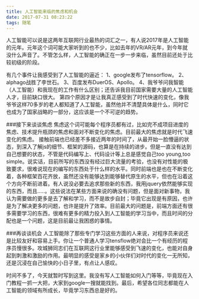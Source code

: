```yaml
---
title: 人工智能来临的焦虑和机会
date: 2017-07-31 08:23:22
tags: 随笔
---
```

人工智能可以说是这两年互联网行业最热的词汇之一，有人说2017年是人工智能的元年。元年这个词可能大家听到的也不少，比如去年的VR/AR元年，到今年就没什么声音了。不管怎么样，人工智能的确正在一步一步来临，虽然目前还处于比较初级的阶段。

<!-- more -->

有几个事件让我感受到了人工智能的逼近：
1、google发布了tensorflow。
2、alphago战胜了李世石。
3、百度发布DuerOS、Apollo。
4、我爷爷问我智能（人工智能）和我现在的工作有什么区别；还告诉我目前国家需要大量的人工智能人才，目前缺口很大。
第四个原因才是让我真正感受到了时代快速的变化，像我爷爷这样70多岁的老人都知道了人工智能，虽然他并不清楚具体是什么，同时它也成为了国家战略的一部分，这应该是一个不可逆的趋势。

###接下来谈谈焦虑
焦虑这个词可能每个程序员都有过，比如完不成项目进度的焦虑、技术提升瓶颈的焦虑和面对不断变化的焦虑。目前最大的焦虑就是时代飞速变化的焦虑。
接触前端也已经差不多接近两年的时间了，从最开始一脸懵逼的状态，到深入了解js的细节、框架的源码，也算是在持续的进步。但是一直没有达到自己想要的状态，不管是代码编写上、代码设计等上总是感觉自己too young,too simple。说实话，目前所写的东西没有经过巨大流量的考验，也没有对性能的极致要求，很难说现在的编写的东西处于什么样的水平。同时前端也是也在不断变化着，各种框架百花齐放，虽然还没有能够达到能够替代原生的水平，但也在沿着这个方向不断前进着。有人说没必要去追求那些新的东西，我用jquery依然能够实现的东西，而且.....。这些说法在某些方面来说的确没有问题，但是面对新事物，我认为需要做的更多是去了解和学习，而不是故步自封；毕竟它出现是有原因，也许是为了解决更多的问题，也许是提升了效率。目前最大的问题是，前端方面还有很多需要学习的东西，很难有更多的精力投入到人工智能的学习当中，而且时间的分配也是一个问题，这是目前最让我困惑的事情。

###再谈谈机会
人工智能除了那些专门学习这些方面的人来说，对程序员来说还是比较友好和容易上手。你让一个普通人学习tensflow绝对会比一个有经历的程序员慢很多。攻城狮同志们在互联网这行业里能够感受到飞速的变化，也能对自身起到刺激和激励的作用。最明显的感受是家乡的小伙伴们对时代的变化一无所知，还是沉浸在自己愉快的小日子里，有点让人感叹。

时间不多了，今天就暂时写到这里。我没有写人工智能如何入门等等，毕竟现在入门教程一抓一大把，大家到google一搜就能找到。最后，希望各位同志都能在人工智能的领域有所成长，毕竟学习东西总是好的。
